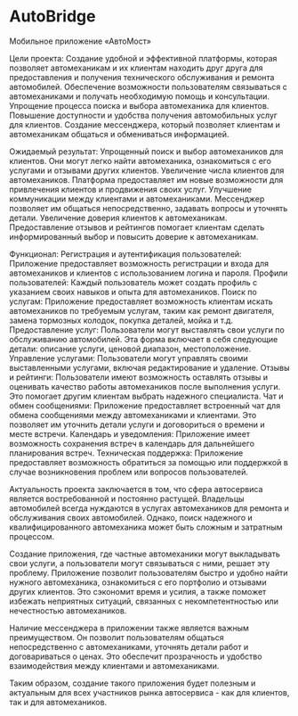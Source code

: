 # AutoBridge
Мобильное приложение «АвтоМост»

Цели проекта: Создание удобной и эффективной платформы, которая позволяет автомеханикам и их клиентам находить друг друга для предоставления и получения технического обслуживания и ремонта автомобилей. Обеспечение возможности пользователям связываться с автомеханиками и получать необходимую помощь и консультации. Упрощение процесса поиска и выбора автомеханика для клиентов. Повышение доступности и удобства получения автомобильных услуг для клиентов. Создание мессенджера, который позволяет клиентам и автомеханикам общаться и обмениваться информацией.

Ожидаемый результат: Упрощенный поиск и выбор автомехаников для клиентов. Они могут легко найти автомеханика, ознакомиться с его услугами и отзывами других клиентов. Увеличение числа клиентов для автомехаников. Платформа предоставляет им новые возможности для привлечения клиентов и продвижения своих услуг. Улучшение коммуникации между клиентами и автомеханиками. Мессенджер позволяет им общаться непосредственно, задавать вопросы и уточнять детали. Увеличение доверия клиентов к автомеханикам. Предоставление отзывов и рейтингов помогает клиентам сделать информированный выбор и повысить доверие к автомеханикам.

Функционал: Регистрация и аутентификация пользователей: Приложение предоставляет возможность регистрации и входа для автомехаников и клиентов с использованием логина и пароля. Профили пользователей: Каждый пользователь может создать профиль с указанием своих навыков и опыта для автомехаников. Поиск по услугам: Приложение предоставляет возможность клиентам искать автомехаников по требуемым услугам, таким как ремонт двигателя, замена тормозных колодок, покупка деталей, мойка и т.д. Предоставление услуг: Пользователи могут выставлять свои услуги по обслуживанию автомобилей. Эта форма включает в себя следующие детали: описание услуги, ценовой диапазон, местоположение. Управление услугами: Пользователи могут управлять своими выставленными услугами, включая редактирование и удаление. Отзывы и рейтинги: Пользователи имеют возможность оставлять отзывы и оценивать качество работы автомехаников после выполнения услуги. Это помогает другим клиентам выбрать надежного специалиста. Чат и обмен сообщениями: Приложение предоставляет встроенный чат для обмена сообщениями между автомеханиками и клиентами. Это позволяет им уточнить детали услуги и договориться о времени и месте встречи. Календарь и уведомления: Приложение имеет возможность сохранения встреч в календарь для дальнейшего планирования встреч. Техническая поддержка: Приложение предоставляет возможность обратиться за помощью или поддержкой в случае возникновения проблем или вопросов пользователей.

Актуальность проекта заключается в том, что сфера автосервиса является востребованной и постоянно растущей. Владельцы автомобилей всегда нуждаются в услугах автомехаников для ремонта и обслуживания своих автомобилей. Однако, поиск надежного и квалифицированного автомеханика может быть сложным и затратным процессом.

Создание приложения, где частные автомеханики могут выкладывать свои услуги, а пользователи могут связываться с ними, решает эту проблему. Приложение позволит пользователям быстро и удобно найти нужного автомеханика, ознакомиться с его портфолио и отзывами других клиентов. Это сэкономит время и усилия, а также поможет избежать неприятных ситуаций, связанных с некомпетентностью или нечестностью автомехаников.

Наличие мессенджера в приложении также является важным преимуществом. Он позволит пользователям общаться непосредственно с автомеханиками, уточнять детали работ и договариваться о ценах. Это обеспечит прозрачность и удобство взаимодействия между клиентами и автомеханиками.

Таким образом, создание такого приложения будет полезным и актуальным для всех участников рынка автосервиса - как для клиентов, так и для автомехаников.

